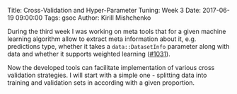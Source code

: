 Title: Cross-Validation and Hyper-Parameter Tuning: Week 3
Date: 2017-06-19 09:00:00
Tags: gsoc
Author: Kirill Mishchenko

During the third week I was working on meta tools that for a given machine
learning algorithm allow to extract meta information about it, e.g. predictions
type, whether it takes a `data::DatasetInfo` parameter along with data and
whether it supports weighted learning
([#1031](https://github.com/mlpack/mlpack/pull/1031)).

Now the developed tools can facilitate implementation of various cross
validation strategies. I will start with a simple one - splitting data into
training and validation sets in according with a given proportion.
